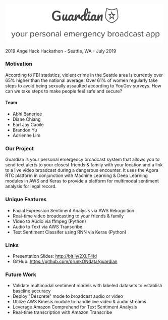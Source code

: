 

<p align="center">
<img src="guardian.png" width=500>

2019 AngelHack Hackathon - Seattle, WA - July 2019

### Motivation
According to FBI statistics, violent crime in the Seattle area is currently over 65% higher than the national average. Over 61% of women regularly take steps to avoid being sexually assaulted according to YouGov surveys. How can we take steps to make people feel safe and secure?

#### Team
* Abhi Banerjee
* Diane Chiang
* Earl Jay Caoile
* Brandon Yu
* Adrienne Lim

### Our Project
Guardian is your personal emergency broadcast system that allows you to send text alerts to your closest friends & family with your location and a link to a live video broadcast during a dangerous encounter. It uses the Agora RTC platform in conjunction with Machine Learning & Deep Learning modules in AWS and Keras to provide a platform for multimodal sentiment analysis for legal record.

### Unique Features
* Facial Expression Sentiment Analysis via AWS Rekognition
* Real-time video broadcasting to your friends & family
* Video to Audio via ffmpeg (Python)
* Audio to Text via AWS Transcribe
* Text Sentiment Classifer using RNN via Keras (Python)

### Links
- Presentation Slides: http://bit.ly/2XLF4id
- GitHub: https://github.com/drunkONdata/guardian

### Future Work
* Validate multimodal sentiment models with labeled datasets to establish baseline accuracy
* Deploy "Descrete" mode to broadcast audio or video
* Utilize AWS Kinesis module to handle live video & audio streams
* Leverage Amazon Comprehend for Text Sentiment Analysis
* Real-time transcription with Amazon Transcribe
